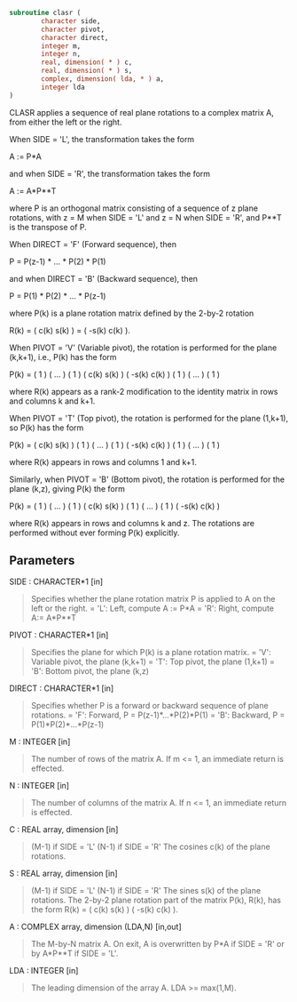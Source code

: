 ```fortran
subroutine clasr (
        character side,
        character pivot,
        character direct,
        integer m,
        integer n,
        real, dimension( * ) c,
        real, dimension( * ) s,
        complex, dimension( lda, * ) a,
        integer lda
)
```

CLASR applies a sequence of real plane rotations to a complex matrix
A, from either the left or the right.

When SIDE = 'L', the transformation takes the form

A := P\*A

and when SIDE = 'R', the transformation takes the form

A := A\*P\*\*T

where P is an orthogonal matrix consisting of a sequence of z plane
rotations, with z = M when SIDE = 'L' and z = N when SIDE = 'R',
and P\*\*T is the transpose of P.

When DIRECT = 'F' (Forward sequence), then

P = P(z-1) \* ... \* P(2) \* P(1)

and when DIRECT = 'B' (Backward sequence), then

P = P(1) \* P(2) \* ... \* P(z-1)

where P(k) is a plane rotation matrix defined by the 2-by-2 rotation

R(k) = (  c(k)  s(k) )
= ( -s(k)  c(k) ).

When PIVOT = 'V' (Variable pivot), the rotation is performed
for the plane (k,k+1), i.e., P(k) has the form

P(k) = (  1                                            )
(       ...                                     )
(              1                                )
(                   c(k)  s(k)                  )
(                  -s(k)  c(k)                  )
(                                1              )
(                                     ...       )
(                                            1  )

where R(k) appears as a rank-2 modification to the identity matrix in
rows and columns k and k+1.

When PIVOT = 'T' (Top pivot), the rotation is performed for the
plane (1,k+1), so P(k) has the form

P(k) = (  c(k)                    s(k)                 )
(         1                                     )
(              ...                              )
(                     1                         )
( -s(k)                    c(k)                 )
(                                 1             )
(                                      ...      )
(                                             1 )

where R(k) appears in rows and columns 1 and k+1.

Similarly, when PIVOT = 'B' (Bottom pivot), the rotation is
performed for the plane (k,z), giving P(k) the form

P(k) = ( 1                                             )
(      ...                                      )
(             1                                 )
(                  c(k)                    s(k) )
(                         1                     )
(                              ...              )
(                                     1         )
(                 -s(k)                    c(k) )

where R(k) appears in rows and columns k and z.  The rotations are
performed without ever forming P(k) explicitly.

## Parameters
SIDE : CHARACTER\*1 [in]
> Specifies whether the plane rotation matrix P is applied to
> A on the left or the right.
> = 'L':  Left, compute A := P\*A
> = 'R':  Right, compute A:= A\*P\*\*T

PIVOT : CHARACTER\*1 [in]
> Specifies the plane for which P(k) is a plane rotation
> matrix.
> = 'V':  Variable pivot, the plane (k,k+1)
> = 'T':  Top pivot, the plane (1,k+1)
> = 'B':  Bottom pivot, the plane (k,z)

DIRECT : CHARACTER\*1 [in]
> Specifies whether P is a forward or backward sequence of
> plane rotations.
> = 'F':  Forward, P = P(z-1)\*...\*P(2)\*P(1)
> = 'B':  Backward, P = P(1)\*P(2)\*...\*P(z-1)

M : INTEGER [in]
> The number of rows of the matrix A.  If m <= 1, an immediate
> return is effected.

N : INTEGER [in]
> The number of columns of the matrix A.  If n <= 1, an
> immediate return is effected.

C : REAL array, dimension [in]
> (M-1) if SIDE = 'L'
> (N-1) if SIDE = 'R'
> The cosines c(k) of the plane rotations.

S : REAL array, dimension [in]
> (M-1) if SIDE = 'L'
> (N-1) if SIDE = 'R'
> The sines s(k) of the plane rotations.  The 2-by-2 plane
> rotation part of the matrix P(k), R(k), has the form
> R(k) = (  c(k)  s(k) )
> ( -s(k)  c(k) ).

A : COMPLEX array, dimension (LDA,N) [in,out]
> The M-by-N matrix A.  On exit, A is overwritten by P\*A if
> SIDE = 'R' or by A\*P\*\*T if SIDE = 'L'.

LDA : INTEGER [in]
> The leading dimension of the array A.  LDA >= max(1,M).

